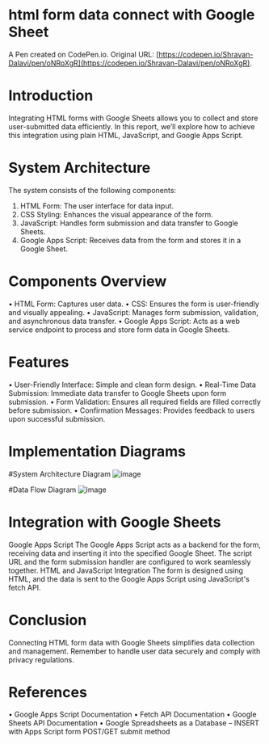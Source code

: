 # html form data connect with Google Sheet

A Pen created on CodePen.io. Original URL: [https://codepen.io/Shravan-Dalavi/pen/oNRoXgR](https://codepen.io/Shravan-Dalavi/pen/oNRoXgR).

# Introduction
Integrating HTML forms with Google Sheets allows you to collect and store user-submitted data efficiently. In this report, we’ll explore how to achieve this integration using plain HTML, JavaScript, and Google Apps Script.
# System Architecture
The system consists of the following components:
1.	HTML Form: The user interface for data input.
2.	CSS Styling: Enhances the visual appearance of the form.
3.	JavaScript: Handles form submission and data transfer to Google Sheets.
4.	Google Apps Script: Receives data from the form and stores it in a Google Sheet.
   
# Components Overview
•	HTML Form: Captures user data.
•	CSS: Ensures the form is user-friendly and visually appealing.
•	JavaScript: Manages form submission, validation, and asynchronous data transfer.
•	Google Apps Script: Acts as a web service endpoint to process and store form data in Google Sheets.
# Features
•	User-Friendly Interface: Simple and clean form design.
•	Real-Time Data Submission: Immediate data transfer to Google Sheets upon form submission.
•	Form Validation: Ensures all required fields are filled correctly before submission.
•	Confirmation Messages: Provides feedback to users upon successful submission.

# Implementation Diagrams

#System Architecture Diagram 
![image](https://github.com/ShravanDalavi/html-form-data-connect-with-Google-Sheet/assets/172488772/a9616167-7bf0-4c6c-a94b-bd0d7909e080)

 
#Data Flow Diagram 
![image](https://github.com/ShravanDalavi/html-form-data-connect-with-Google-Sheet/assets/172488772/fb3528da-18e3-4334-98f6-26e55ba39c23)

 
# Integration with Google Sheets
Google Apps Script
The Google Apps Script acts as a backend for the form, receiving data and inserting it into the specified Google Sheet. The script URL and the form submission handler are configured to work seamlessly together.
HTML and JavaScript Integration
The form is designed using HTML, and the data is sent to the Google Apps Script using JavaScript's fetch API.

# Conclusion
Connecting HTML form data with Google Sheets simplifies data collection and management. Remember to handle user data securely and comply with privacy regulations.
# References
•	Google Apps Script Documentation
•	Fetch API Documentation
•	Google Sheets API Documentation
•	Google Spreadsheets as a Database – INSERT with Apps Script form POST/GET submit method


